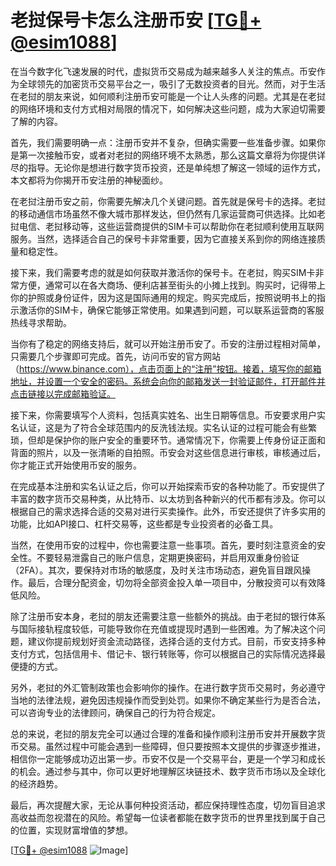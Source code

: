 # 老挝保号卡怎么注册币安 [[TG💪+ @esim1088](https://t.me/s/esim1088)]

在当今数字化飞速发展的时代，虚拟货币交易成为越来越多人关注的焦点。币安作为全球领先的加密货币交易平台之一，吸引了无数投资者的目光。然而，对于生活在老挝的朋友来说，如何顺利注册币安可能是一个让人头疼的问题。尤其是在老挝的网络环境和支付方式相对局限的情况下，如何解决这些问题，成为大家迫切需要了解的内容。

首先，我们需要明确一点：注册币安并不复杂，但确实需要一些准备步骤。如果你是第一次接触币安，或者对老挝的网络环境不太熟悉，那么这篇文章将为你提供详尽的指导。无论你是想进行数字货币投资，还是单纯想了解这一领域的运作方式，本文都将为你揭开币安注册的神秘面纱。

在老挝注册币安之前，你需要先解决几个关键问题。首先就是保号卡的选择。老挝的移动通信市场虽然不像大城市那样发达，但仍然有几家运营商可供选择。比如老挝电信、老挝移动等，这些运营商提供的SIM卡可以帮助你在老挝顺利使用互联网服务。当然，选择适合自己的保号卡非常重要，因为它直接关系到你的网络连接质量和稳定性。

接下来，我们需要考虑的就是如何获取并激活你的保号卡。在老挝，购买SIM卡非常方便，通常可以在各大商场、便利店甚至街头的小摊上找到。购买时，记得带上你的护照或身份证件，因为这是国际通用的规定。购买完成后，按照说明书上的指示激活你的SIM卡，确保它能够正常使用。如果遇到问题，可以联系运营商的客服热线寻求帮助。

当你有了稳定的网络支持后，就可以开始注册币安了。币安的注册过程相对简单，只需要几个步骤即可完成。首先，访问币安的官方网站（https://www.binance.com），点击页面上的“注册”按钮。接着，填写你的邮箱地址，并设置一个安全的密码。系统会向你的邮箱发送一封验证邮件，打开邮件并点击链接以完成邮箱验证。

接下来，你需要填写个人资料，包括真实姓名、出生日期等信息。币安要求用户实名认证，这是为了符合全球范围内的反洗钱法规。实名认证的过程可能会有些繁琐，但却是保护你的账户安全的重要环节。通常情况下，你需要上传身份证正面和背面的照片，以及一张清晰的自拍照。币安会对这些信息进行审核，审核通过后，你才能正式开始使用币安的服务。

在完成基本注册和实名认证之后，你可以开始探索币安的各种功能了。币安提供了丰富的数字货币交易种类，从比特币、以太坊到各种新兴的代币都有涉及。你可以根据自己的需求选择合适的交易对进行买卖操作。此外，币安还提供了许多实用的功能，比如API接口、杠杆交易等，这些都是专业投资者的必备工具。

当然，在使用币安的过程中，你也需要注意一些事项。首先，要时刻注意资金的安全性。不要轻易泄露自己的账户信息，定期更换密码，并启用双重身份验证（2FA）。其次，要保持对市场的敏感度，及时关注市场动态，避免盲目跟风操作。最后，合理分配资金，切勿将全部资金投入单一项目中，分散投资可以有效降低风险。

除了注册币安本身，老挝的朋友还需要注意一些额外的挑战。由于老挝的银行体系与国际接轨程度较低，可能导致你在充值或提现时遇到一些困难。为了解决这个问题，建议你提前规划好资金流动路径，选择合适的支付方式。目前，币安支持多种支付方式，包括信用卡、借记卡、银行转账等，你可以根据自己的实际情况选择最便捷的方式。

另外，老挝的外汇管制政策也会影响你的操作。在进行数字货币交易时，务必遵守当地的法律法规，避免因违规操作而受到处罚。如果你不确定某些行为是否合法，可以咨询专业的法律顾问，确保自己的行为符合规定。

总的来说，老挝的朋友完全可以通过合理的准备和操作顺利注册币安并开展数字货币交易。虽然过程中可能会遇到一些障碍，但只要按照本文提供的步骤逐步推进，相信你一定能够成功迈出第一步。币安不仅是一个交易平台，更是一个学习和成长的机会。通过参与其中，你可以更好地理解区块链技术、数字货币市场以及全球化的经济趋势。

最后，再次提醒大家，无论从事何种投资活动，都应保持理性态度，切勿盲目追求高收益而忽视潜在的风险。希望每一位读者都能在数字货币的世界里找到属于自己的位置，实现财富增值的梦想。

[[TG💪+ @esim1088](https://t.me/s/esim1088) ![Image](https://i.postimg.cc/4NQfJmqS/Snipaste-2025-05-13-00-14-12.png)]